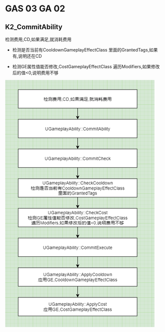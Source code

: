 # GAS 03 GA 02
## K2_CommitAbility
检测费用,CD,如果满足,就消耗费用  

+ 检测是否当前有CooldownGameplayEffectClass
里面的GrantedTags,如果有,说明还在CD  

+ 检测GE属性值能否修改,CostGameplayEffectClass
遍历Modifiers,如果修改后的值<0,说明费用不够  

![](../../../图片/UE4/GAS/技能费用和CD.png)
